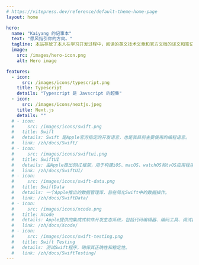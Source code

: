 ```yaml
---
# https://vitepress.dev/reference/default-theme-home-page
layout: home

hero:
  name: "Kaiyang 的记事本"
  text: "愿风指引你的方向。"
  tagline: 本站存放了本人在学习开发过程中，阅读的英文技术文章和官方文档的译文和笔记。
  image:
    src: /images/hero-icon.png
    alt: Hero image

features:
  - icon:
      src: /images/icons/typescript.png
    title: Typescript
    details: "Typescript 是 Javscript 的超集"
  - icon:
      src: /images/icons/nextjs.jpeg
    title: Next.js
    details: ""
  # - icon:
  #     src: /images/icons/swift.png
  #   title: Swift
  #   details: Swift 是Apple官方指定的开发语言，也是我目前主要使用的编程语言。
  #   link: /zh/docs/Swift/
  # - icon:
  #     src: /images/icons/swiftui.png
  #   title: SwiftUI
  #   details: 由Apple推出的UI框架，用于构建iOS、macOS、watchOS和tvOS应用程序。
  #   link: /zh/docs/SwiftUI/
  # - icon:
  #     src: /images/icons/swift-data.png
  #   title: SwiftData
  #   details: 一个Apple推出的数据管理库，旨在简化Swift中的数据操作。
  #   link: /zh/docs/SwiftData/
  # - icon:
  #     src: /images/icons/xcode.png
  #   title: Xcode
  #   details: Apple提供的集成式软件开发生态系统，包括代码编辑器、编码工具、调试器等。
  #   link: /zh/docs/Xcode/
  # - icon:
  #     src: /images/icons/swift-testing.png
  #   title: Swift Testing
  #   details: 测试Swift程序，确保其正确性和稳定性。
  #   link: /zh/docs/SwiftTesting/
---
```

